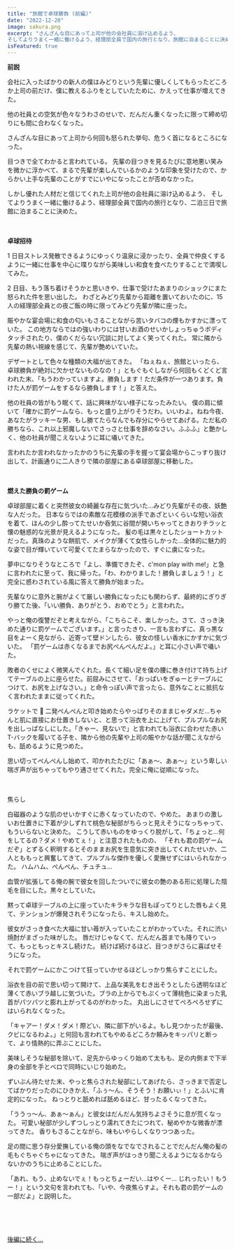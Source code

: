 ```yaml
---
title: "旅館で卓球勝負 (前編)"
date: "2022-12-20"
image: sakura.png
excerpt: "さんざんな目にあって上司が他の会社員に溶け込めるよう、
そしてよりうまく一緒に働けるよう、経理部全員で国内の旅行となり、旅館に泊まることに決めた。「ねぇねぇ、旅館といったら、卓球勝負が絶対に欠かせないものなの！」と何回もくどくど言われた末、、、"
isFeatured: true
---
```


**前説**

会社に入ったばかりの新人の僕はみどりという先輩に優しくしてもらったどころか上司の前だけ、僕に教えるふりをとしていたために、かえって仕事が増えてきた。

他の社員との空気が色々なうわさのせいで、だんだん重くなったに限って締め切りにも間に合わなくなった。

さんざんな目にあって上司から何回も怒られた挙句、危うく首になるところになった。

目つきで全てわかると言われている。
先輩の目つきを見るたびに意地悪い笑みを微かに浮かべて、まるで先輩が楽しんでいるかのような印象を受けたので、からかい上手な先輩のことがすでにいやになったことが否めなかった。

しかし優れた人材だと信じてくれた上司が他の会社員に溶け込めるよう、
そしてよりうまく一緒に働けるよう、経理部全員で国内の旅行となり、二泊三日で旅館に泊まることに決めた。
\
&nbsp;
\
&nbsp;

**卓球招待**

1 日目ストレス発散できるようにゆっくり温泉に浸かったり、全員で仲良くするように一緒に仕事を中心に喋りながら美味しい和食を食べたりすることで満喫してみた。

2 日目、もう落ち着けそうかと思いきや、仕事で受けたあまりのショックにまた怒られた件を思い出した。
わざとみどり先輩から距離を置いておいたのに、15 人の経理部全員との夜ご飯の時に限ってみどり先輩が隣に座った。

賑やかな宴会場に和食の匂いもさることながら苦いタバコの煙もかすかに漂っていた。
この地方ならではの強いわりには甘いお酒のせいかしょっちゅうボディタッチされたり、僕のくだらない冗談に対してよく笑ってくれた。
常に隣から先輩の熱い視線を感じて、先輩が艶めいていた。

デザートとして色々な種類の大福が出てきた。
「ねぇねぇ、旅館といったら、卓球勝負が絶対に欠かせないものなの！」ともぐもぐしながら何回もくどくど言われた末、「もうわかっていますよ。勝負します！ただ条件が一つあります。負けた人が罰ゲームをするなら勝負します！」と答えた。

他の社員の皆がもう眠くて、話に興味がない様子になったみたい。
僕の肩に傾いて「確かに罰ゲームなら、もっと盛り上がりそうだわ。いいわよ。ねね今夜、あなたがラッキーな男、もし勝てたらなんでも存分にやらせてあげる。ただ私の勝ちなら、これ以上邪魔しないでさっさと仕事を辞めなさい。ふふふ」と艶かしく、他の社員が聞こえないように耳に囁いてきた。

言われたか言われなかったかのうちに先輩の手を握って宴会場からこっすり抜け出して、計画通りに二人きりで隣の部屋にある卓球部屋に移動した。
\
&nbsp;
\
&nbsp;

**燃えた勝負の罰ゲーム**

卓球部屋に着くと突然彼女の綺麗な存在に気づいた…みどり先輩がその夜、妖艶な人だった。
日本ならではの素敵な花模様の派手であざといくらいな短い浴衣を着て、ほんの少し酔ってたせいか呑気に谷間が開いちゃってときおりチラッと懐の魅惑的な光景が見えるようになった。
髪の毛は黒々としたショートカットだった。真珠のような餅肌で、メイクが薄くて女性らしかった…全体的に魅力的な姿で目が輝いていて可愛くてたまらなかったので、すぐに虜になった。

夢中になりそうなところで「よし、準備できたぞ、c'mon play with me!」と急に言われたに至って、我に帰った。「わ、わかりました！勝負しましょう！」と完全に惑わされている風に答えて勝負が始まった。

先輩なりに意外と腕がよくて厳しい勝負になったにも関わらず、最終的にぎりぎり勝てた後、「いい勝負、ありがとう、おめでとう」と言われた。

やっと俺の復讐だぞと考えながら、「こちらこそ、楽しかった。さて、さっき決めた通りに罰ゲームでございます。」と言ったきり、一言も言わずに、真っ黒な目をよーく見ながら、近寄って壁ドンしたら、彼女の怪しい香水にかすかに気づいた。
「罰ゲームは赤くなるまでお尻ぺんぺんだよ。」と耳に小さい声で囁いた。

敗者のくせによく微笑んでくれた。長くて細い足を僕の腰に巻き付けて持ち上げてテーブルの上に座らせた。前屈みにさせて、「おっぱいをぎゅーとテーブルにつけて、お尻を上げなさい。」と命令っぽい声で言ったら、意外なことに抵抗なく言われたままに従ってくれた。

ラケットで 🏓 二発ぺんぺんと叩き始めたらやっぱりそのままじゃダメだ…ちゃんと肌に直接にお仕置きしないと、と思って浴衣を上に上げて、プルプルなお尻を出しっぱなしにした。「きゃー、見ないで」と言われても浴衣に合わせた赤い T-バックを履いてる子を、隣から他の先輩や上司の賑やかな話が聞こえながらも、舐めるように見つめた。

思い切ってぺんぺんし始めて、叩かれたたびに「あぁ〜、あぁ〜」という卑しい喘ぎ声が出ちゃってもやり通させてくれた。完全に俺に従順になった。
\
&nbsp;
\
&nbsp;

焦らし

白磁器のような肌のせいかすぐに赤くなっていたので、やめた。
あまりの激しいお仕置きに下着が少しずれて桃色な秘部がちらっと見えそうになっちゃって、もういらないと決めた。
こうして赤いものをゆっくり脱がして、「ちょっと…何をしてるの？ダメ！やめてぇ！」と注意されたものの、
「それも君の罰ゲームだぞ」とずるく釈明するとそのままお尻を生意気に突き出してくれたせいか、二人とももっと興奮してきて、プルプルな傑作を優しく愛撫せずにはいられなかった。
ハムハム、ぺんぺん、チュチュ…

血管が拡張してる俺の腕で彼女を回したついでに彼女の艶のある形に処理した陰毛を目にした。黒々としていた。

黙って卓球テーブルの上に座っていたキラキラな目もぽってりとした唇もよく見て、テンションが爆発されそうになったら、キスし始めた。

彼女がさっき食べた大福に甘い苺が入っていたことがわかっていた。それに渋い焼酎がまざった味がした。
唇だけじゃなくて、だんだん首までも降りていって、もっともっとキスし続けた。
続けば続けるほど、目つきがさらに喜ばせそうになった。

それで罰ゲームにかこつけて狂っていかせるほどしっかり焦らすことにした。

浴衣を目の前で思い切って開けて、上品な美乳をむき出そうとしたら透明なほど薄くて赤いブラ越しに気づいた。ブラの上からでもぷくって薄桃色に染まった乳首がパツパツと膨れ上がってるのがわかった。
丸出しにさせてぺろぺろせずにはいられなくなった。

「キャアー！ダメ！ダメ！際どい、隣に部下がいるよ。もし見つかったが最後、クビになるわよ。」と何回も言われてもやめるどころか頼みをキッパリと断って、より情熱的に弄ぶことにした。

美味しそうな秘部を除いて、足先からゆっくり始めて太もも、足の内側まで下半身の全部を手とベロで同時にいじり始めた。

ずいぶん待たせた末、やっと焦らされた秘部にしてあげたら、さっきまで否定してばかりだったのにひきかえ、「ふぅ～ん、そうそう！お願いぃ！」とふいに肯定的になった。
ねっとりと舐めれば舐めるほど、甘ったるくなってきた。

「ううっ～ん、あぁ～ぁん」と彼女はだんだん気持ちよさそうに息が荒くなった。
可愛い秘部が少しずつしっとり濡れてきたにつれて、秘めやかな微香が漂ってきた。
香りもさることながら、味もいやらしくなりつつあった。

足の間に思う存分愛撫している俺の頭をなでなでされることでだんだん俺の髪の毛もぐちゃぐちゃになってきた。
喘ぎ声がはっきり聞こえるようになるかならないかのうちに止めることにした。

「あれ、もう、止めないでぇ！もっとちょーだい…はやくー… じれったい！もうー！」という文句を言われても、「いや、今夜焦らすよ。それも君の罰ゲームの一部だよ」と説明した。

\
&nbsp;
\
&nbsp;

[後編に続く...](/posts/ryokan2)
